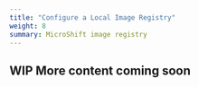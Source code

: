 ```yaml
---
title: "Configure a Local Image Registry"
weight: 8
summary: MicroShift image registry
---
```


## WIP More content coming soon

